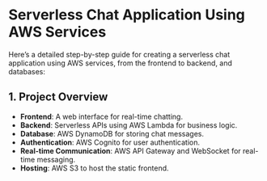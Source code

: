 
# Serverless Chat Application Using AWS Services
  Here’s a detailed step-by-step guide for creating a serverless chat application using AWS services, from the frontend to backend, and databases:

## 1. Project Overview
- **Frontend**: A web interface for real-time chatting.
- **Backend**: Serverless APIs using AWS Lambda for business logic.
- **Database**: AWS DynamoDB for storing chat messages.
- **Authentication**: AWS Cognito for user authentication.
- **Real-time Communication**: AWS API Gateway and WebSocket for real-time messaging.
- **Hosting**: AWS S3 to host the static frontend.
